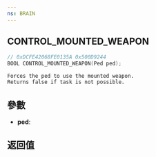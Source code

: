 ```yaml
---
ns: BRAIN
---
```

## CONTROL_MOUNTED_WEAPON

```c
// 0xDCFE42068FE0135A 0x500D9244
BOOL CONTROL_MOUNTED_WEAPON(Ped ped);
```

```
Forces the ped to use the mounted weapon.  
Returns false if task is not possible.  
```

## 參數
* **ped**: 

## 返回值
